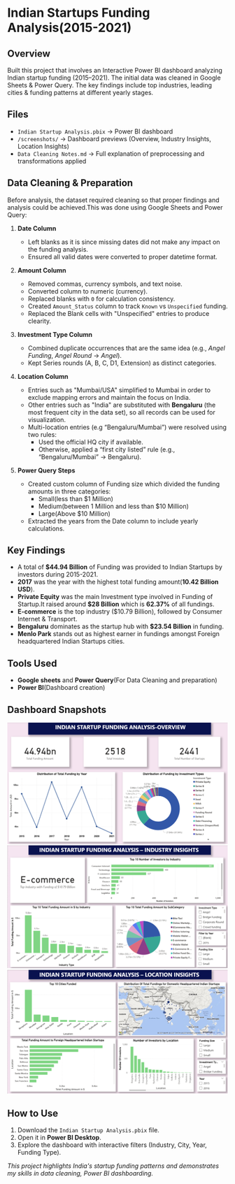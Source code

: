 # Indian Startups Funding Analysis(2015-2021)

## Overview
Built this project that involves an Interactive Power BI dashboard analyzing Indian startup funding (2015–2021). 
The initial data was cleaned in Google Sheets &amp; Power Query. The key findings include top industries, leading cities &amp; funding patterns at different yearly stages.

## Files
- `Indian Startup Analysis.pbix` → Power BI dashboard  
- `/screenshots/` → Dashboard previews (Overview, Industry Insights, Location Insights)  
- `Data Cleaning Notes.md` → Full explanation of preprocessing and transformations applied

## Data Cleaning & Preparation
Before analysis, the dataset required cleaning so that proper findings and analysis could be achieved.This was done using Google Sheets and Power Query:

1. **Date Column**
   - Left blanks as it is since missing dates did not make any impact on the funding analysis.  
   - Ensured all valid dates were converted to proper datetime format.  

2. **Amount Column**
   - Removed commas, currency symbols, and text noise.  
   - Converted column to numeric (currency).  
   - Replaced blanks with `0` for calculation consistency.  
   - Created `Amount_Status` column to track `Known` vs `Unspecified` funding.
   - Replaced the Blank cells with "Unspecified" entries to produce clearity.  

3. **Investment Type Column**  
   - Combined duplicate occurrences that are the same idea (e.g., *Angel Funding*, *Angel Round* → *Angel*).  
   - Kept Series rounds (A, B, C, D1, Extension) as distinct categories.  

4. **Location Column**
   - Entries such as "Mumbai/USA" simplified to Mumbai in order to exclude mapping errors and maintain the focus on India.  
   - Other entries such as "India" are substituted with **Bengaluru** (the most frequent city in the data set), so all records can be used for visualization.  
   - Multi-location entries (e.g “Bengaluru/Mumbai”) were resolved using two rules:
     - Used the official HQ city if available.
     - Otherwise, applied a “first city listed” rule (e.g., “Bengaluru/Mumbai” → Bengaluru).
5. **Power Query Steps**
   - Created custom column of Funding size which divided the funding amounts in three categories:
      - Small(less than $1 Million)
      - Medium(between 1 Million  and less than $10 Million)
      - Large(Above $10 Million)
    - Extracted the years from the Date column to include yearly calculations.
## Key Findings
- A total of **$44.94 Billion** of Funding was provided to Indian Startups by investors during 2015-2021.
- **2017** was the year with the highest total funding amount(**10.42 Billion USD**).
- **Private Equity** was the main Investment type involved in Funding of Startup.It raised around **$28 Billion** which is **62.37%** of all fundings.
- **E-commerce** is the top industry ($10.79 Billion), followed by Consumer Internet & Transport.
- **Bengaluru** dominates as the startup hub with **$23.54 Billion** in funding.
- **Menlo Park** stands out as highest earner in fundings amongst Foreign headquartered Indian Startups cities.

## Tools Used
- **Google sheets** and **Power Query**(For Data Cleaning and preparation)
- **Power BI**(Dashboard creation)

## Dashboard Snapshots
![Overview](screenshots/Overview.png)  
![Industry Insights](screenshots/Industry.png)  
![Location Insights](screenshots/Location.png) 

## How to Use
1. Download the `Indian Startup Analysis.pbix` file.  
2. Open it in **Power BI Desktop**.  
3. Explore the dashboard with interactive filters (Industry, City, Year, Funding Type).



*This project highlights India's startup funding patterns and demonstrates my skills in data cleaning, Power BI dashboarding.*
  







